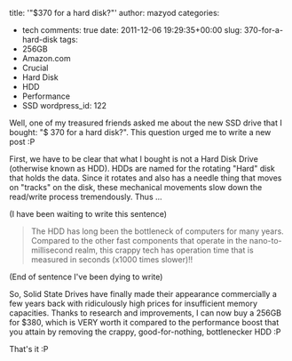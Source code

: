 title: '"$370 for a hard disk?"'
author: mazyod
categories:
- tech
comments: true
date: 2011-12-06 19:29:35+00:00
slug: 370-for-a-hard-disk
tags:
- 256GB
- Amazon.com
- Crucial
- Hard Disk
- HDD
- Performance
- SSD
wordpress_id: 122

Well, one of my treasured friends asked me about the new SSD drive that I bought: "$ 370 for a hard disk?". This question urged me to write a new post :P

First, we have to be clear that what I bought is not a Hard Disk Drive (otherwise known as HDD). HDDs are named for the rotating "Hard" disk that holds the data. Since it rotates and also has a needle thing that moves on "tracks" on the disk, these mechanical movements slow down the read/write process tremendously. Thus ...

(I have been waiting to write this sentence)

> The HDD has long been the bottleneck of computers for many years. Compared to the other fast components that operate in the nano-to-millisecond realm, this crappy tech has operation time that is measured in seconds (x1000 times slower)!!

(End of sentence I've been dying to write)

So, Solid State Drives have finally made their appearance commercially a few years back with ridiculously high prices for insufficient memory capacities. Thanks to research and improvements, I can now buy a 256GB for $380, which is VERY worth it compared to the performance boost that you attain by removing the crappy, good-for-nothing, bottlenecker HDD :P

That's it :P
